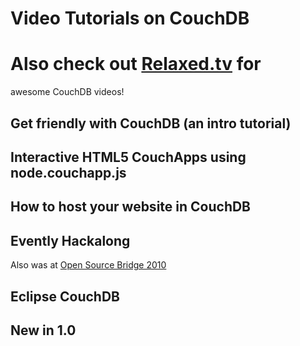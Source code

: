 # Video Tutorials on CouchDB

# Also check out [Relaxed.tv](http://relaxed.tv/) for
awesome CouchDB videos!

## Get friendly with CouchDB (an intro tutorial)

## Interactive HTML5 CouchApps using node.couchapp.js

## How to host your website in CouchDB

## Evently Hackalong

Also was at [Open Source Bridge 2010](http://opensourcebridge.org/sessions/313)

## Eclipse CouchDB

## New in 1.0


